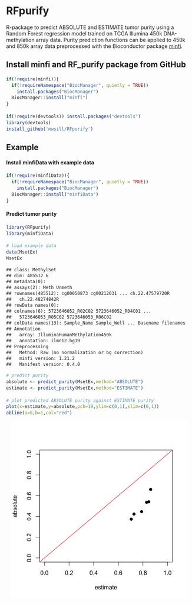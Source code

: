 RFpurify
================

R-package to predict ABSOLUTE and ESTIMATE tumor purity using a Random Forest regression model trained on TCGA Illumina 450k DNA-methylation array data. Purity prediction functions can be applied to 450k and 850k array data preprocessed with the Bioconductor package [minfi](https://bioconductor.org/packages/release/bioc/html/minfi.html).

Install minfi and RF\_purify package from GitHub
------------------------------------------------

``` r
if(!require(minfi)){
  if(!requireNamespace("BiocManager", quietly = TRUE))
    install.packages("BiocManager")
  BiocManager::install("minfi")
}

if(!require(devtools)) install.packages("devtools")   
library(devtools)
install_github('mwsill/RFpurify')
```

Example
-------

#### Install minfiData with example data

``` r
if(!require(minfiData)){
  if(!requireNamespace("BiocManager", quietly = TRUE))
    install.packages("BiocManager")
  BiocManager::install("minfiData")
}
```

#### Predict tumor purity

``` r
library(RFpurify)
library(minfiData)

# load example data
data(MsetEx)
MsetEx
```

    ## class: MethylSet 
    ## dim: 485512 6 
    ## metadata(0):
    ## assays(2): Meth Unmeth
    ## rownames(485512): cg00050873 cg00212031 ... ch.22.47579720R
    ##   ch.22.48274842R
    ## rowData names(0):
    ## colnames(6): 5723646052_R02C02 5723646052_R04C01 ...
    ##   5723646053_R05C02 5723646053_R06C02
    ## colData names(13): Sample_Name Sample_Well ... Basename filenames
    ## Annotation
    ##   array: IlluminaHumanMethylation450k
    ##   annotation: ilmn12.hg19
    ## Preprocessing
    ##   Method: Raw (no normalization or bg correction)
    ##   minfi version: 1.21.2
    ##   Manifest version: 0.4.0

``` r
# predict purity
absolute <- predict_purity(MsetEx,method="ABSOLUTE")
estimate <- predict_purity(MsetEx,method="ESTIMATE")

# plot predicted ABSOLUTE purity against ESTIMATE purity
plot(x=estimate,y=absolute,pch=19,ylim=c(0,1),xlim=c(0,1))
abline(a=0,b=1,col="red")
```

<img src="README_files/figure-markdown_github/predict-1.png" style="display: block; margin: auto;" />
